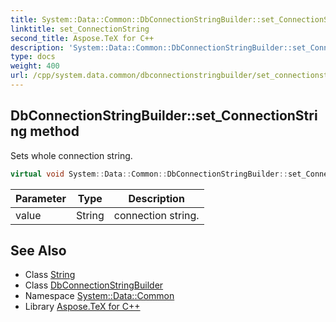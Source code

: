 ```yaml
---
title: System::Data::Common::DbConnectionStringBuilder::set_ConnectionString method
linktitle: set_ConnectionString
second_title: Aspose.TeX for C++
description: 'System::Data::Common::DbConnectionStringBuilder::set_ConnectionString method. Sets whole connection string in C++.'
type: docs
weight: 400
url: /cpp/system.data.common/dbconnectionstringbuilder/set_connectionstring/
---
```

## DbConnectionStringBuilder::set_ConnectionString method


Sets whole connection string.

```cpp
virtual void System::Data::Common::DbConnectionStringBuilder::set_ConnectionString(String value)
```


| Parameter | Type | Description |
| --- | --- | --- |
| value | String | connection string. |

## See Also

* Class [String](../../../system/string/)
* Class [DbConnectionStringBuilder](../)
* Namespace [System::Data::Common](../../)
* Library [Aspose.TeX for C++](../../../)
